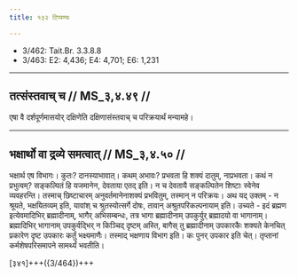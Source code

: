 ```yaml
---
title: १३२ टिप्पण्यः

---
```

- 3/462: Tait.Br. 3.3.8.8
- 3/463: E2: 4,436; E4: 4,701; E6: 1,231

____________________________________________


## तत्संस्तवाच् च // MS_३,४.४९ //

एषा वै दर्शपूर्णमासयोर् दक्षिणेति दक्षिणासंस्तवाच् च परिक्रयार्थं मन्यामहे।


____________________________________________


## भक्षार्थो वा द्रव्ये समत्वात् // MS_३,४.५० //

भक्षार्थ एष विभागः। कुतः? दानस्याभावात्। कथम् अभावः? प्रभवता हि शक्यं दातुम्,
नाप्रभवता। कथं न प्रभुत्वम्? सङ्कल्पितं हि यजमानेन, देवताया एतद् इति। न च देवतायै सङ्कल्पितेन शिष्टाः स्वेनेव व्यवहरन्ति। तस्माच् छिष्टाचारम् अनुवर्तमानेनाशक्यं प्रभवितुम्, तस्मान् न परिक्रयः।
अथ यद् उक्तम् - न श्रूयते, भक्षयितव्यम् इति, यावांश् च श्रुतस्योत्सर्गे दोषः, तावान् अश्रुतपरिकल्पनायाम् इति। उच्यते - इदं ब्रह्मण इत्येवमादिभिर् ब्रह्मादीनाम्, भागैर् अभिसम्बन्धः, तत्र भागा ब्रह्मादीनाम् उपकुर्युर् ब्रह्मादयो वा भागानाम्। ब्रह्मादिभिर् भागानाम् उपकुर्वद्भिर् न किञ्चिद् दृष्टम् अस्ति, बागैस् तु ब्रह्मादीनाम् उपकारकैः शक्यते केनचित् प्रकारेण दृष्ट उपकारः कर्तुं भक्ष्यमाणैः। तस्माद् भक्षणाय विभाग इति। कः पुनर् उपकार इति चेत्। तृप्तानां कर्मशेषपरिसमापने सामर्थ्यं भवतीति।

[३४१]+++({3/464})+++